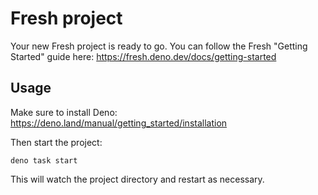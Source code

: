 # Fresh project

Your new Fresh project is ready to go. You can follow the Fresh "Getting
Started" guide here: <https://fresh.deno.dev/docs/getting-started>

## Usage

Make sure to install Deno: <https://deno.land/manual/getting_started/installation>

Then start the project:

``` deno
deno task start
```

This will watch the project directory and restart as necessary.
